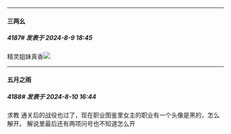 ﻿
*****

####  三两幺  
##### 4187#       发表于 2024-8-9 18:45

精灵姐妹真香<img src="https://static.saraba1st.com/image/smiley/face2017/074.png" referrerpolicy="no-referrer">


*****

####  五月之雨  
##### 4188#       发表于 2024-8-10 16:44

求教 通关后的战役也过了，现在职业图鉴里女主的职业有一个头像是黑的，怎么解开。
解说里最后还有两项问号也不知道怎么开

